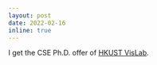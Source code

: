 ```yaml
---
layout: post
date: 2022-02-16
inline: true
---
```


I get the CSE Ph.D. offer of [HKUST VisLab](http://vis.cse.ust.hk/).

